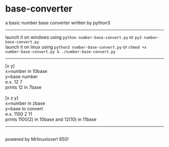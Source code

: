 # base-converter
a basic number base converter written by python3
<hr>
launch it on windows using <code>python number-base-convert.py</code> or <code>py3 number-base-convert.py</code></br>
launch it on linux using <code>python3 number-base-convert.py</code> or <code>chmod +x number-base-convert.py & ./number-base-convert.py</code>
<hr>
        [x y]</br>
        x=number in 10base</br>
        y=base number</br>
        e.x. 12 7</br>
        prints 12 in 7base</br>
        </br>
        [x z y]</br>
        x=number in zbase</br>
        y=base to convert</br>
        e.x. 1100 2 11</br>
        prints 1100(2) in 10base and 12(10) in 11base</br>
<hr></br>
powered by Mrlinuxlover! 650!
